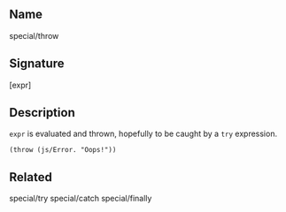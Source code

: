 ## Name
special/throw

## Signature
[expr]

## Description

`expr` is evaluated and thrown, hopefully to be caught by a `try` expression.

`(throw (js/Error. "Oops!"))`

## Related
special/try
special/catch
special/finally
